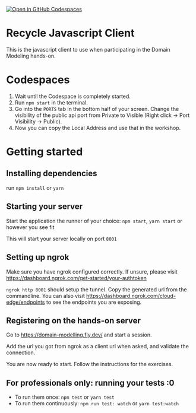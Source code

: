 [![Open in GitHub Codespaces](https://github.com/codespaces/badge.svg)](https://github.com/codespaces/new?hide_repo_select=true&ref=main&repo=595113708)
# Recycle Javascript Client
This is the javascript client to use when participating in the Domain Modeling hands-on.

# Codespaces

1. Wait until the Codespace is completely started.
1. Run `npm start` in the terminal.
1. Go into the `PORTS` tab in the bottom half of your screen. Change the visibility of the public api port from Private to Visible
(Right click -> Port Visibility -> Public).
1. Now you can copy the Local Address and use that in the workshop.

# Getting started
## Installing dependencies
run `npm install` or `yarn`

## Starting your server
Start the application the runner of your choice: `npm start`, `yarn start` or however you see fit

This will start your server locally on port `8001`

## Setting up ngrok
Make sure you have ngrok configured correctly. If unsure, please visit https://dashboard.ngrok.com/get-started/your-authtoken

`ngrok http 8001` should  setup the tunnel. Copy the generated url from the commandline.
You can also visit https://dashboard.ngrok.com/cloud-edge/endpoints to see the endpoints you are exposing.

## Registering on the hands-on server
Go to https://domain-modelling.fly.dev/ and start a session.

Add the url you got from ngrok as a client url when asked, and validate the connection.

You are now ready to start. Follow the instructions for the exercises.

## For professionals only: running your tests :0
- To run them once: `npm test` or `yarn test`
- To run them continuously: `npm run test: watch` or `yarn test:watch`
